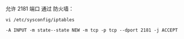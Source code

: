 
允许 2181 端口 通过 防火墙：  

`vi /etc/sysconfig/iptables`  

`-A INPUT -m state--state NEW -m tcp -p tcp --dport 2181 -j ACCEPT`  
